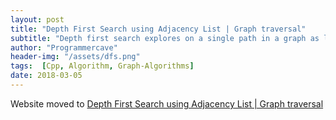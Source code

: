 ```yaml
---
layout: post
title: "Depth First Search using Adjacency List | Graph traversal"
subtitle: "Depth first search explores on a single path in a graph as long as it find undiscovered vertices. When an edge leads to the discovered vertices it backtrack to the previous vertex and explores along the edge where it find undiscovered vertices. Finally it backtracks to the source vertex from where it started. "
author: "Programmercave"
header-img: "/assets/dfs.png"
tags:  [Cpp, Algorithm, Graph-Algorithms]
date: 2018-03-05
---
```


Website moved to [Depth First Search using Adjacency List | Graph traversal](https://programmercave.com/blog/2018/03/05/C++-Depth-First-Search-using-Adjacency-List)